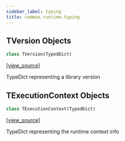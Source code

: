 ```yaml
---
sidebar_label: typing
title: common.runtime.typing
---
```


## TVersion Objects

```python
class TVersion(TypedDict)
```

[[view_source]](https://github.com/dlt-hub/dlt/blob/e9c9ecfa8a644fdb516dd74aabca3bf75bafb154/dlt/common/runtime/typing.py#L21)

TypeDict representing a library version

## TExecutionContext Objects

```python
class TExecutionContext(TypedDict)
```

[[view_source]](https://github.com/dlt-hub/dlt/blob/e9c9ecfa8a644fdb516dd74aabca3bf75bafb154/dlt/common/runtime/typing.py#L28)

TypeDict representing the runtime context info


